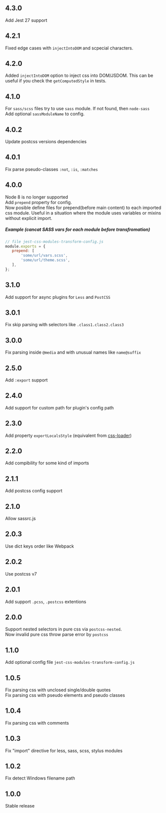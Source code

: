 ## 4.3.0
Add Jest 27 support

## 4.2.1
Fixed edge cases with `injectIntoDOM` and scpecial characters.

## 4.2.0
Added `injectIntoDOM` option to inject css into DOM/JSDOM. This can be useful if you check the `getComputedStyle` in tests.

## 4.1.0
For `sass/scss` files try to use `sass` module. If not found, then `node-sass`  
Add optional `sassModuleName` to config.

## 4.0.2
Update postcss versions dependencies

## 4.0.1
Fix parse pseudo-classes `:not`, `:is`, `:matches`

## 4.0.0
Node 8 is no longer supported  
Add `prepend` property for config.  
Now posible define files for prepend(before main content) to each imported css module.
Useful in a situation where the module uses variables or mixins without explicit import.
##### Example (cancat SASS vars for each module before transfromation)
```js
// file jest-css-modules-transform-config.js
module.exports = {
   prepend: [
       'some/url/vars.scss',
       'some/url/theme.scss',
   ],
};
```

## 3.1.0
Add support for async plugins for `Less` and `PostCSS`

## 3.0.1
Fix skip parsing with selectors like `.class1.class2.class3`

## 3.0.0
Fix parsing inside `@media` and with unusual names like `name@suffix`

## 2.5.0
Add `:export` support

## 2.4.0
Add support for custom path for plugin's config path

## 2.3.0
Add property `exportLocalsStyle` (equivalent from [css-loader]((https://github.com/webpack-contrib/css-loader#exportlocalsstyle)))

## 2.2.0
Add compibility for some kind of imports

## 2.1.1
Add postcss config support

## 2.1.0
Allow sassrc.js

## 2.0.3
Use dict keys order like Webpack

## 2.0.2
Use postcss v7

## 2.0.1
Add support `.pcss`, `.postcss` extentions

## 2.0.0
Support nested selectors in pure css via `postcss-nested`.  
Now invalid pure css throw parse error by `postcss`

## 1.1.0
Add optional config file `jest-css-modules-transform-config.js`

## 1.0.5
Fix parsing css with unclosed single/double quotes  
Fix parsing css with pseudo elements and pseudo classes

## 1.0.4
Fix parsing css with comments

## 1.0.3
Fix "import" directive for less, sass, scss, stylus modules

## 1.0.2
Fix detect Windows filename path

## 1.0.0
Stable release

